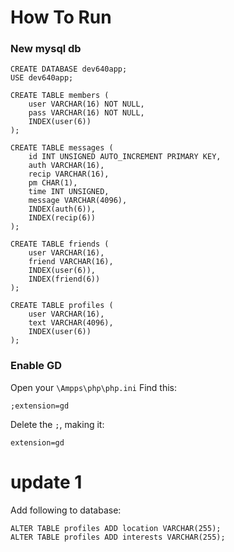 # How To Run
### New mysql db
```
CREATE DATABASE dev640app;
USE dev640app;

CREATE TABLE members (
    user VARCHAR(16) NOT NULL,
    pass VARCHAR(16) NOT NULL,
    INDEX(user(6))
);

CREATE TABLE messages (
    id INT UNSIGNED AUTO_INCREMENT PRIMARY KEY,
    auth VARCHAR(16),
    recip VARCHAR(16),
    pm CHAR(1),
    time INT UNSIGNED,
    message VARCHAR(4096),
    INDEX(auth(6)),
    INDEX(recip(6))
);

CREATE TABLE friends (
    user VARCHAR(16),
    friend VARCHAR(16),
    INDEX(user(6)),
    INDEX(friend(6))
);

CREATE TABLE profiles (
    user VARCHAR(16),
    text VARCHAR(4096),
    INDEX(user(6))
);
```
### Enable GD
Open your ``\Ampps\php\php.ini``
Find this:
```
;extension=gd
```
Delete the ``;``, making it:
```
extension=gd
```

# update 1
Add following to database:
```
ALTER TABLE profiles ADD location VARCHAR(255);
ALTER TABLE profiles ADD interests VARCHAR(255);
```
